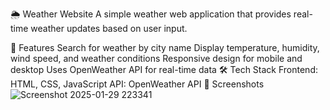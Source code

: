 
🌦️ Weather Website
A simple weather web application that provides real-time weather updates based on user input.

🚀 Features
Search for weather by city name
Display temperature, humidity, wind speed, and weather conditions
Responsive design for mobile and desktop
Uses OpenWeather API for real-time data
🛠️ Tech Stack
Frontend: HTML, CSS, JavaScript
API: OpenWeather API
📸 Screenshots
![Screenshot 2025-01-29 223341](https://github.com/user-attachments/assets/1bb5fcbb-2a9a-4aee-aeaf-add65daeff0c)
